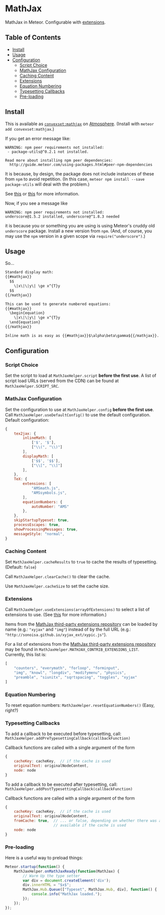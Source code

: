 # MathJax

MathJax in Meteor. Configurable with [extensions](http://mathjax.readthedocs.org/en/latest/options/ThirdParty.html).

## Table of Contents

<!-- START doctoc generated TOC please keep comment here to allow auto update -->
<!-- DON'T EDIT THIS SECTION, INSTEAD RE-RUN doctoc TO UPDATE -->


- [Install](#install)
- [Usage](#usage)
- [Configuration](#configuration)
  - [Script Choice](#script-choice)
  - [MathJax Configuration](#mathjax-configuration)
  - [Caching Content](#caching-content)
  - [Extensions](#extensions)
  - [Equation Numbering](#equation-numbering)
  - [Typesetting Callbacks](#typesetting-callbacks)
  - [Pre-loading](#pre-loading)

<!-- END doctoc generated TOC please keep comment here to allow auto update -->

## Install

This is available as [`convexset:mathjax`](https://atmospherejs.com/convexset/mathjax) on [Atmosphere](https://atmospherejs.com/). (Install with `meteor add convexset:mathjax`.)

If you get an error message like:
```
WARNING: npm peer requirements not installed:
 - package-utils@^0.2.1 not installed.
          
Read more about installing npm peer dependencies:
  http://guide.meteor.com/using-packages.html#peer-npm-dependencies
```
It is because, by design, the package does not include instances of these from `npm` to avoid repetition. (In this case, `meteor npm install --save package-utils` will deal with the problem.)

See [this](http://guide.meteor.com/using-packages.html#peer-npm-dependencies) or [this](https://atmospherejs.com/tmeasday/check-npm-versions) for more information.

Now, if you see a message like
```
WARNING: npm peer requirements not installed:
underscore@1.5.2 installed, underscore@^1.8.3 needed
```
it is because you or something you are using is using Meteor's cruddy old `underscore` package. Install a new version from `npm`. (And, of course, you may use the `npm` version in a given scope via `require("underscore")`.)


## Usage

So...

```html
Standard display math:
{{#mathjax}}
  $$
    \|x\|\|y\| \ge x^{T}y
  $$
{{/mathjax}}

This can be used to generate numbered equations:
{{#mathjax}}
  \begin{equation}
    \|x\|\|y\| \ge x^{T}y
  \end{equation}
{{/mathjax}}

Inline math is as easy as {{#mathjax}}$\alpha\beta\gamma${{/mathjax}}.
```

## Configuration

### Script Choice

Set the script to load at `MathJaxHelper.script` **before the first use**.
A list of script load URLs (served from the CDN) can be found at `MathJaxHelper.SCRIPT_SRC`.

### MathJax Configuration

Set the configuration to use at `MathJaxHelper.config` **before the first use**.
Call `MathJaxHelper.useDefaultConfig()` to use the default configuration.
Default configuration:
```javascript
{
    tex2jax: {
        inlineMath: [
            ['$', '$'],
            ["\\(", "\\)"]
        ],
        displayMath: [
            ['$$', '$$'],
            ["\\[", "\\]"]
        ],
    },
    TeX: {
        extensions: [
            "AMSmath.js",
            "AMSsymbols.js",
        ],
        equationNumbers: {
            autoNumber: "AMS"
        },
    },
    skipStartupTypeset: true,
    processEscapes: true,
    showProcessingMessages: true,
    messageStyle: "normal",
}
```

### Caching Content

Set `MathJaxHelper.cacheResults` to `true` to cache the results of typesetting. (Default: `false`)

Call `MathJaxHelper.clearCache()` to clear the cache.

Use `MathJaxHelper.cacheSize` to set the cache size.

### Extensions

Call `MathJaxHelper.useExtensions(arrayOfExtensions)` to select a list of extensions to use. (See [this](http://mathjax.readthedocs.org/en/latest/options/ThirdParty.html) for more information.)

Items from the [MathJax third-party extensions repository](https://github.com/mathjax/MathJax-third-party-extensions) can be loaded by name (e.g.: `"xyjax"` and `"img"`) instead of by the full URL (e.g.: `"http://sonoisa.github.io/xyjax_ext/xypic.js"`).

For a list of extensions from the [MathJax third-party extensions repository](https://github.com/mathjax/MathJax-third-party-extensions) may be found in `MathJaxHelper.MATHJAX_CONTRIB_EXTENSIONS_LIST`. Currently, this list is:
```javascript
[
    "counters", "everymath", "forloop", "forminput",
    "img", "knowl", "longdiv", "modifymenu", "physics",
    "preamble", "siunitx", "sqrtspacing", "toggles", "xyjax"
]
```

### Equation Numbering

To reset equation numbers: `MathJaxHelper.resetEquationNumbers()` (Easy, right?)

### Typesetting Callbacks

To add a callback to be executed before typesetting, call: `MathJaxHelper.addPreTypesettingCallback(callbackFunction)`

Callback functions are called with a single argument of the form
```javascript
{
    cacheKey: cacheKey,  // if the cache is used
    originalText: originalNodeContent,
    node: node
}
```

To add a callback to be executed after typesetting, call: `MathJaxHelper.addPostTypesettingCallback(callbackFunction)`

Callback functions are called with a single argument of the form
```javascript
{
    cacheKey: cacheKey,  // if the cache is used
    originalText: originalNodeContent,
    fromCache: true,  // ... or false, depending on whether there was a cache hit
                      // available if the cache is used
    node: node
}
```

### Pre-loading

Here is a useful way to preload things:
```javascript
Meteor.startup(function() {
    MathJaxHelper.onMathJaxReady(function(MathJax) {
        // Warm Up the type setter
        var div = document.createElement('div');
        div.innerHTML = "$x$";
        MathJax.Hub.Queue(["Typeset", MathJax.Hub, div], function() {
            console.info("MathJax loaded.");
        });
    });
});
```